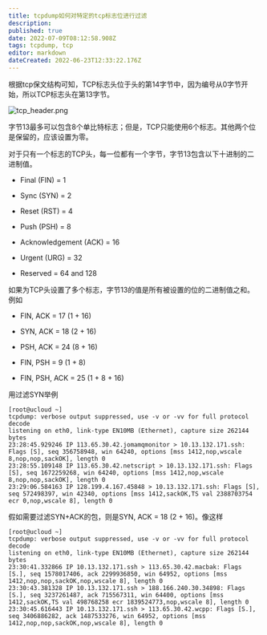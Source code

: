 ```yaml
---
title: tcpdump如何对特定的tcp标志位进行过滤
description: 
published: true
date: 2022-07-09T08:12:58.908Z
tags: tcpdump, tcp
editor: markdown
dateCreated: 2022-06-23T12:33:22.176Z
---
```


根据tcp保文结构可知，TCP标志头位于头的第14字节中，因为编号从0字节开始，所以TCP标志头在第13字节。

![tcp_header.png](https://ucc.alicdn.com/pic/developer-ecology/e48446f2da8946e3a7a818782663dc37.png "tcp_header.png")

字节13最多可以包含8个单比特标志；但是，TCP只能使用6个标志。其他两个位是保留的，应该设置为零。

对于只有一个标志的TCP头，每一位都有一个字节，字节13包含以下十进制的二进制值。

-   Final (FIN) = 1  
    
-   Sync (SYN) = 2  
    
-   Reset (RST) = 4  
    
-   Push (PSH) = 8  
    
-   Acknowledgement (ACK) = 16  
    
-   Urgent (URG) = 32  
    
-   Reserved = 64 and 128  
    

如果为TCP头设置了多个标志，字节13的值是所有被设置的位的二进制值之和。例如

-   FIN, ACK = 17 (1 + 16)  
    
-   SYN, ACK = 18 (2 + 16)  
    
-   PSH, ACK = 24 (8 + 16)  
    
-   FIN, PSH = 9 (1 + 8)  
    
-   FIN, PSH, ACK = 25 (1 + 8 + 16)  
    

用过滤SYN举例

```
[root@ucloud ~]
tcpdump: verbose output suppressed, use -v or -vv for full protocol decode
listening on eth0, link-type EN10MB (Ethernet), capture size 262144 bytes
23:28:45.929246 IP 113.65.30.42.jomamqmonitor > 10.13.132.171.ssh: Flags [S], seq 356758948, win 64240, options [mss 1412,nop,wscale 8,nop,nop,sackOK], length 0
23:28:55.109148 IP 113.65.30.42.netscript > 10.13.132.171.ssh: Flags [S], seq 1672259268, win 64240, options [mss 1412,nop,wscale 8,nop,nop,sackOK], length 0
23:29:06.584163 IP 128.199.4.167.45848 > 10.13.132.171.ssh: Flags [S], seq 572498397, win 42340, options [mss 1412,sackOK,TS val 2388703754 ecr 0,nop,wscale 8], length 0
```

假如需要过滤SYN+ACK的包，则是SYN, ACK = 18 (2 + 16)。像这样

```
[root@ucloud ~]
tcpdump: verbose output suppressed, use -v or -vv for full protocol decode
listening on eth0, link-type EN10MB (Ethernet), capture size 262144 bytes
23:30:41.332866 IP 10.13.132.171.ssh > 113.65.30.42.macbak: Flags [S.], seq 1578017406, ack 2299936850, win 64952, options [mss 1412,nop,nop,sackOK,nop,wscale 8], length 0
23:30:43.381328 IP 10.13.132.171.ssh > 188.166.240.30.34898: Flags [S.], seq 3237261487, ack 715567311, win 64400, options [mss 1412,sackOK,TS val 498768258 ecr 1839524773,nop,wscale 8], length 0
23:30:45.616443 IP 10.13.132.171.ssh > 113.65.30.42.wcpp: Flags [S.], seq 3406886282, ack 1487533276, win 64952, options [mss 1412,nop,nop,sackOK,nop,wscale 8], length 0
```